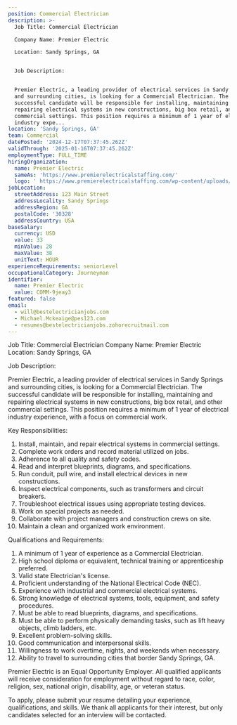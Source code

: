 ```yaml
---
position: Commercial Electrician
description: >-
  Job Title: Commercial Electrician 

  Company Name: Premier Electric

  Location: Sandy Springs, GA


  Job Description:


  Premier Electric, a leading provider of electrical services in Sandy Springs
  and surrounding cities, is looking for a Commercial Electrician. The
  successful candidate will be responsible for installing, maintaining and
  repairing electrical systems in new constructions, big box retail, and other
  commercial settings. This position requires a minimum of 1 year of electrical
  industry expe...
location: 'Sandy Springs, GA'
team: Commercial
datePosted: '2024-12-17T07:37:45.262Z'
validThrough: '2025-01-16T07:37:45.262Z'
employmentType: FULL_TIME
hiringOrganization:
  name: Premier Electric
  sameAs: 'https://www.premierelectricalstaffing.com/'
  logo: ' https://www.premierelectricalstaffing.com/wp-content/uploads/2020/05/Premier-Electrical-Staffing-logo.png'
jobLocation:
  streetAddress: 123 Main Street
  addressLocality: Sandy Springs
  addressRegion: GA
  postalCode: '30328'
  addressCountry: USA
baseSalary:
  currency: USD
  value: 33
  minValue: 28
  maxValue: 38
  unitText: HOUR
experienceRequirements: seniorLevel
occupationalCategory: Journeyman
identifier:
  name: Premier Electric
  value: COMM-9jeay3
featured: false
email:
  - will@bestelectricianjobs.com
  - Michael.Mckeaige@pes123.com
  - resumes@bestelectricianjobs.zohorecruitmail.com
---
```




Job Title: Commercial Electrician 
Company Name: Premier Electric
Location: Sandy Springs, GA

Job Description:

Premier Electric, a leading provider of electrical services in Sandy Springs and surrounding cities, is looking for a Commercial Electrician. The successful candidate will be responsible for installing, maintaining and repairing electrical systems in new constructions, big box retail, and other commercial settings. This position requires a minimum of 1 year of electrical industry experience, with a focus on commercial work.

Key Responsibilities:

1. Install, maintain, and repair electrical systems in commercial settings.
2. Complete work orders and record material utilized on jobs.
3. Adherence to all quality and safety codes.
4. Read and interpret blueprints, diagrams, and specifications.
5. Run conduit, pull wire, and install electrical devices in new constructions.
6. Inspect electrical components, such as transformers and circuit breakers.
7. Troubleshoot electrical issues using appropriate testing devices.
8. Work on special projects as needed.
9. Collaborate with project managers and construction crews on site.
10. Maintain a clean and organized work environment.

Qualifications and Requirements:

1. A minimum of 1 year of experience as a Commercial Electrician.
2. High school diploma or equivalent, technical training or apprenticeship preferred.
3. Valid state Electrician's license.
4. Proficient understanding of the National Electrical Code (NEC).
5. Experience with industrial and commercial electrical systems.
6. Strong knowledge of electrical systems, tools, equipment, and safety procedures.
7. Must be able to read blueprints, diagrams, and specifications.
8. Must be able to perform physically demanding tasks, such as lift heavy objects, climb ladders, etc.
9. Excellent problem-solving skills.
10. Good communication and interpersonal skills.
11. Willingness to work overtime, nights, and weekends when necessary.
12. Ability to travel to surrounding cities that border Sandy Springs, GA.

Premier Electric is an Equal Opportunity Employer. All qualified applicants will receive consideration for employment without regard to race, color, religion, sex, national origin, disability, age, or veteran status.

To apply, please submit your resume detailing your experience, qualifications, and skills. We thank all applicants for their interest, but only candidates selected for an interview will be contacted.
